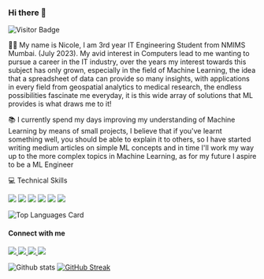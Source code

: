 ### Hi there 👋
![Visitor Badge](https://visitor-badge.laobi.icu/badge?page_id=nicolemd7.nicolemd7) 

👋🏽 My name is Nicole, I am 3rd year IT Engineering Student from NMIMS Mumbai. (July 2023). My avid interest in Computers lead to me wanting to pursue a career in the IT industry, over the years my interest towards this subject has only grown, especially in the field of Machine Learning, the idea that a spreadsheet of data can provide so many insights, with applications in every field from geospatial analytics to medical research, the endless possibilities fascinate me everyday, it is this wide array of solutions that ML provides is what draws me to it!

📚 I currently spend my days improving my understanding of Machine Learning by means of small projects, I believe that if you've learnt something well, you should be able to explain it to others, so I have started writing medium articles on simple ML concepts and in time I'll work my way up to the more complex topics in Machine Learning, as for my future I aspire to be a ML Engineer 


💻 Technical Skills

<p>
  <img src="https://img.shields.io/badge/python%20-%2314354C.svg?&style=for-the-badge&logo=python&logoColor=white"/>
  <img src="https://img.shields.io/badge/java-%23ED8B00.svg?&style=for-the-badge&logo=java&logoColor=white"/>
  <img src="https://img.shields.io/badge/flask%20-%23000.svg?&style=for-the-badge&logo=flask&logoColor=white"/>
  <img src="https://img.shields.io/badge/html5%20-%23E34F26.svg?&style=for-the-badge&logo=html5&logoColor=white"/>
  <img src="https://img.shields.io/badge/css3%20-%231572B6.svg?&style=for-the-badge&logo=css3&logoColor=white"/>
   <img src="https://img.shields.io/badge/GitHub-100000?style=for-the-badge&logo=github&logoColor=white" />
  </p>
  
![Top Languages Card](https://github-readme-stats.vercel.app/api/top-langs/?username=nicolemd7&hide=hack&langs_count=5&layout=compact)

#### Connect with me
<p>
    <a href="https://medium.com/@nicolemichelledsouza" target="_blank">
        <img src="https://img.shields.io/badge/Medium-12100E?style=for-the-badge&logo=medium&logoColor=white" />
    </a><a href="https://www.linkedin.com/in/nicole-d-souza2471/" target="_blank">
        <img src="https://img.shields.io/badge/LinkedIn-0077B5?style=for-the-badge&logo=linkedin&logoColor=white" />
    </a><a href="https://github.com/nicolemd7" target="_blank">
        <img src="https://img.shields.io/badge/GitHub-100000?style=for-the-badge&logo=github&logoColor=white" />
    </a>
  </a><a href="https://public.tableau.com/app/profile/nicole.dsouza" target="_blank">
        <img src="https://img.shields.io/badge/Tableau-E97627?style=for-the-badge&logo=Tableau&logoColor=white" />
    </a>
</p>




![Github stats](https://github-readme-stats.vercel.app/api?username=nicolemd7&theme=vue&show_icons=true)
[![GitHub Streak](https://github-readme-streak-stats.herokuapp.com/?user=nicolemd7&date_format=M%20j%5B%2C%20Y%5D)](https://git.io/streak-stats)

